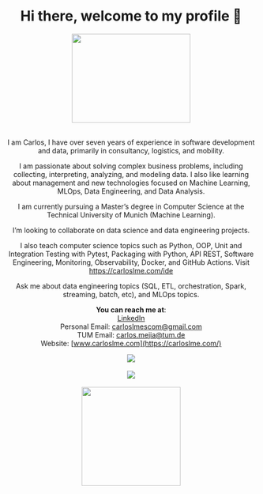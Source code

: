 
<div align="center">  
  <h1> Hi there, welcome to my profile 👋 </h1>
  <img src="https://github.com/carloslme/carloslme/blob/main/carlos.gif" width="240" height="180" />
  <br>
  <br>
  
  I am Carlos, I have over seven years of experience in software development and data, primarily in consultancy, logistics, and mobility.

I am passionate about solving complex business problems, including collecting, interpreting, analyzing, and modeling data. I also like learning about management and new technologies focused on Machine Learning, MLOps, Data Engineering, and Data Analysis.

I am currently pursuing a Master’s degree in Computer Science at the Technical University of Munich (Machine Learning).

I’m looking to collaborate on data science and data engineering projects.

I also teach computer science topics such as Python, OOP, Unit and Integration Testing with Pytest, Packaging with Python, API REST, Software Engineering, Monitoring, Observability, Docker, and GitHub Actions. Visit https://carloslme.com/ide

Ask me about data engineering topics (SQL, ETL, orchestration, Spark, streaming, batch, etc), and MLOps topics.

**You can reach me at**:
  <br>
[LinkedIn](https://www.linkedin.com/in/carloslme/)
  <br>
Personal Email: [carloslmescom@gmail.com](mailto:carloslmescom@gmail.com)
  <br>
TUM Email: [carlos.mejia@tum.de](mailto:carlos.mejia@tum.de)
  <br>
Website: [www.carloslme.com](https://carloslme.com/)
  
  
<a href="https://github-readme-stats.vercel.app/api?username=carloslme&show_icons=true&theme=prussian">
  <img align="center" src="https://github-readme-stats.vercel.app/api?username=carloslme&show_icons=true&theme=prussian" />
</a>

<br>
<br>
<a href="https://git.io/streak-stats"><img src="https://streak-stats.demolab.com?user=carloslme"/></a>

<br>
<br>
<a href="https://github.com/carloslme/convoychat">
  <img height=200 align="center" src="https://github-readme-stats.vercel.app/api/top-langs?username=carloslme&layout=compact&langs_count=8&card_width=320" />
</a>
</div>


<!--
**carloslme/carloslme** is a ✨ _special_ ✨ repository because its `README.md` (this file) appears on your GitHub profile.

Here are some ideas to get you started:

- 🔭 I’m currently working on ...
- 🌱 I’m currently learning ...
- 👯 I’m looking to collaborate on ...
- 🤔 I’m looking for help with ...
- 💬 Ask me about ...
- 📫 How to reach me: ...
- 😄 Pronouns: ...
- ⚡ Fun fact: ...
-->
